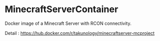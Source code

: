 # MinecraftServerContainer
 Docker image of a Minecraft Server with RCON connectivity.

 Detail : https://hub.docker.com/r/takunology/minecraftserver-mcproject

